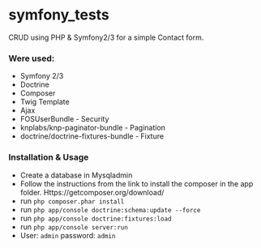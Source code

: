 symfony_tests
=============

CRUD using PHP & Symfony2/3 for a simple Contact form.

### Were used:

- Symfony 2/3 
- Doctrine
- Composer
- Twig Template
- Ajax
- FOSUserBundle - Security
- knplabs/knp-paginator-bundle - Pagination
- doctrine/doctrine-fixtures-bundle - Fixture

### Installation & Usage

* Create a database in Mysqladmin
* Follow the instructions from the link to install the composer in the app folder. Https://getcomposer.org/download/
* run ``` php composer.phar install ```
* run ``` php app/console doctrine:schema:update --force ``` 
* run ``` php app/console doctrine:fixtures:load ```
* run ``` php app/console server:run ``` 
* User: ``` admin ``` password: ``` admin ```


